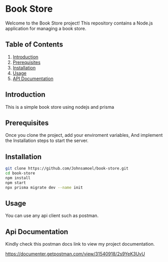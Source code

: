 # Book Store

Welcome to the Book Store project! This repository contains a Node.js application for managing a book store.

## Table of Contents

1. [Introduction](#introduction)
2. [Prerequisites](#prerequisites)
3. [Installation](#installation)
4. [Usage](#usage)
5. [API Documentation](#api-documentation)

## Introduction

This is a simple book store using nodejs and prisma

## Prerequisites

Once you clone the project, add your enviroment variables, And implement the Installation steps to start the server.

## Installation


```bash
git clone https://github.com/Johnsamoel/book-store.git
cd book-store
npm install
npm start
npx prisma migrate dev --name init

```

## Usage

You can use any api client such as postman.

## Api Documentation

Kindly check this postman docs link to view my project documentation.

https://documenter.getpostman.com/view/31540918/2s9YeK3UvU

